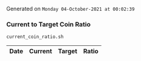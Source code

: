 Generated on `Monday 04-October-2021 at 00:02:39`

### Current to Target Coin Ratio
`current_coin_ratio.sh`

Date|Current|Target|Ratio
---|---|---|---
